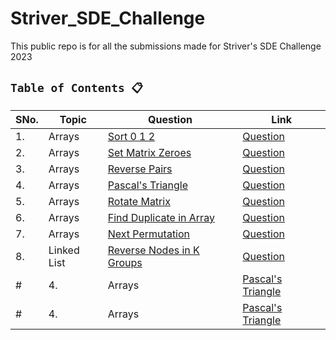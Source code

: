 # Striver_SDE_Challenge
This public repo is for all the submissions made for Striver's SDE Challenge 2023 


## `Table of Contents 📋`
| SNo. | **Topic** | **Question** | **Link**
| ---  | ---------    | ---------  | ---------
| 1.   | Arrays | [Sort 0 1 2](Arrays/Sort012.py) | [Question](https://www.codingninjas.com/codestudio/problems/sort-0-1-2_631055)
| 2.   | Arrays | [Set Matrix Zeroes](Arrays/SetMatrixZeroes.py) | [Question](https://www.codingninjas.com/codestudio/problems/set-matrix-zeros_3846774)
| 3.   | Arrays | [Reverse Pairs](Arrays/ReversePairs.py) | [Question](https://www.codingninjas.com/codestudio/problems/reverse-pairs_1112652)
| 4.   | Arrays | [Pascal's Triangle](Arrays/PascalsTriangle.py) | [Question](https://www.codingninjas.com/codestudio/problems/pascal-s-triangle_1089580)
| 5.   | Arrays | [Rotate Matrix](Arrays/RotateMatrix.py) | [Question](https://www.codingninjas.com/codestudio/problems/rotate-matrix_981260)
| 6.   | Arrays | [Find Duplicate in Array](Arrays/FindDuplicateInArray.py) | [Question](https://www.codingninjas.com/codestudio/problems/find-duplicate-in-array_1112602)
| 7.   | Arrays | [Next Permutation](Arrays/nextPermutation.py) | [Question](https://www.codingninjas.com/codestudio/problems/next-permutaion_893046?)
| 8.   | Linked List | [Reverse Nodes in K Groups](Arrays/ReverseNodesinKGroup.py) | [Question](https://www.codingninjas.com/codestudio/problems/reverse-blocks_763406)
#| 4.   | Arrays | [Pascal's Triangle](Arrays/PascalsTriangle.py) | [Question](https://www.codingninjas.com/codestudio/problems/pascal-s-triangle_1089580)
#| 4.   | Arrays | [Pascal's Triangle](Arrays/PascalsTriangle.py) | [Question](https://www.codingninjas.com/codestudio/problems/pascal-s-triangle_1089580)

